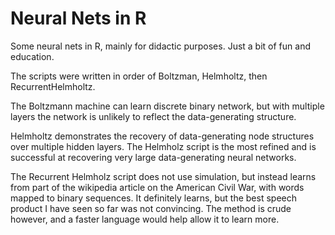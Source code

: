# Neural Nets in R
Some neural nets in R, mainly for didactic purposes. 
Just a bit of fun and education.

The scripts were written in order of Boltzman, Helmholtz, then RecurrentHelmholtz.

The Boltzmann machine can learn discrete binary network, but with multiple layers the network is unlikely to reflect the data-generating structure.

Helmholtz demonstrates the recovery of data-generating node structures over multiple hidden layers.
The Helmholz script is the most refined and is successful at recovering very large data-generating neural networks.

The Recurrent Helmholz script does not use simulation, but instead learns from part of the wikipedia article on the American Civil War, with words mapped to binary sequences.
It definitely learns, but the best speech product I have seen so far was not convincing. 
The method is crude however, and a faster language would help allow it to learn more.
